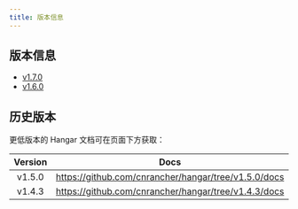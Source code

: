 ```yaml
---
title: 版本信息
---
```


## 版本信息

- [v1.7.0](/docs/next)
- [v1.6.0](/docs/)

## 历史版本

更低版本的 Hangar 文档可在页面下方获取：

| Version | Docs |
|:-------:|:----:|
| v1.5.0  | https://github.com/cnrancher/hangar/tree/v1.5.0/docs |
| v1.4.3  | https://github.com/cnrancher/hangar/tree/v1.4.3/docs |
